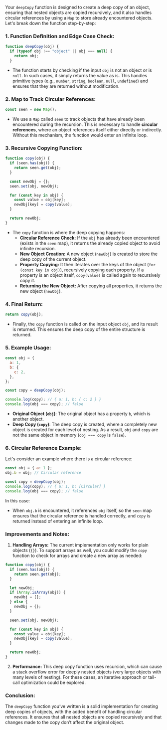 Your `deepCopy` function is designed to create a deep copy of an object, ensuring that nested objects are copied recursively, and it also handles circular references by using a `Map` to store already encountered objects. Let's break down the function step-by-step:

### 1. **Function Definition and Edge Case Check:**

```javascript
function deepCopy(obj) {
  if (typeof obj !== "object" || obj === null) {
    return obj;
  }
```

- The function starts by checking if the input `obj` is not an object or is `null`. In such cases, it simply returns the value as is. This handles primitive types (e.g., `number`, `string`, `boolean`, `null`, `undefined`) and ensures that they are returned without modification.

### 2. **Map to Track Circular References:**

```javascript
const seen = new Map();
```

- We use a `Map` called `seen` to track objects that have already been encountered during the recursion. This is necessary to handle **circular references**, where an object references itself either directly or indirectly. Without this mechanism, the function would enter an infinite loop.

### 3. **Recursive Copying Function:**

```javascript
function copy(obj) {
  if (seen.has(obj)) {
    return seen.get(obj);
  }

  const newObj = {};
  seen.set(obj, newObj);

  for (const key in obj) {
    const value = obj[key];
    newObj[key] = copy(value);
  }

  return newObj;
}
```

- The `copy` function is where the deep copying happens:
  - **Circular Reference Check:** If the `obj` has already been encountered (exists in the `seen` map), it returns the already copied object to avoid infinite recursion.
  - **New Object Creation:** A new object (`newObj`) is created to store the deep copy of the current object.
  - **Property Copying:** It then iterates over the keys of the object (`for (const key in obj)`), recursively copying each property. If a property is an object itself, `copy(value)` is called again to recursively copy it.
  - **Returning the New Object:** After copying all properties, it returns the new object (`newObj`).

### 4. **Final Return:**

```javascript
return copy(obj);
```

- Finally, the `copy` function is called on the input object `obj`, and its result is returned. This ensures the deep copy of the entire structure is returned.

### 5. **Example Usage:**

```javascript
const obj = {
  a: 1,
  b: {
    c: 2,
  },
};

const copy = deepCopy(obj);

console.log(copy); // { a: 1, b: { c: 2 } }
console.log(obj === copy); // false
```

- **Original Object (`obj`)**: The original object has a property `b`, which is another object.
- **Deep Copy (`copy`)**: The deep copy is created, where a completely new object is created for each level of nesting. As a result, `obj` and `copy` are not the same object in memory (`obj === copy` is `false`).

### 6. **Circular Reference Example:**

Let's consider an example where there is a circular reference:

```javascript
const obj = { a: 1 };
obj.b = obj; // Circular reference

const copy = deepCopy(obj);
console.log(copy); // { a: 1, b: [Circular] }
console.log(obj === copy); // false
```

In this case:
- When `obj.b` is encountered, it references `obj` itself, so the `seen` map ensures that the circular reference is handled correctly, and `copy` is returned instead of entering an infinite loop.

### **Improvements and Notes:**

1. **Handling Arrays:** The current implementation only works for plain objects (`{}`). To support arrays as well, you could modify the `copy` function to check for arrays and create a new array as needed:

```javascript
function copy(obj) {
  if (seen.has(obj)) {
    return seen.get(obj);
  }

  let newObj;
  if (Array.isArray(obj)) {
    newObj = [];
  } else {
    newObj = {};
  }

  seen.set(obj, newObj);

  for (const key in obj) {
    const value = obj[key];
    newObj[key] = copy(value);
  }

  return newObj;
}
```

2. **Performance:** This deep copy function uses recursion, which can cause a stack overflow error for deeply nested objects (very large objects with many levels of nesting). For these cases, an iterative approach or tail-call optimization could be explored.

### **Conclusion:**

The `deepCopy` function you’ve written is a solid implementation for creating deep copies of objects, with the added benefit of handling circular references. It ensures that all nested objects are copied recursively and that changes made to the copy don’t affect the original object.